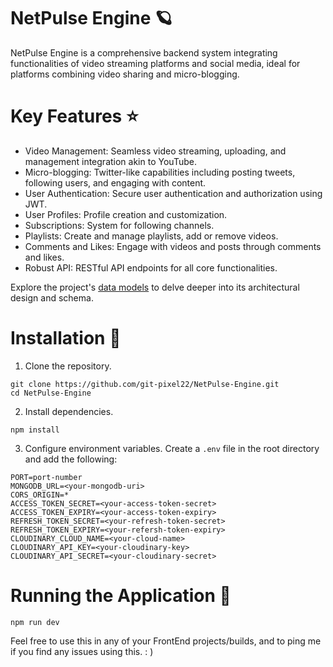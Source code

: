 # NetPulse Engine :ringed_planet: 

NetPulse Engine is a comprehensive backend system integrating functionalities of video streaming platforms and social media, ideal for platforms combining video sharing and micro-blogging.

# Key Features :star: 
- Video Management: Seamless video streaming, uploading, and management integration akin to YouTube.
- Micro-blogging: Twitter-like capabilities including posting tweets, following users, and engaging with content.
- User Authentication: Secure user authentication and authorization using JWT.
- User Profiles: Profile creation and customization.
- Subscriptions: System for following channels.
- Playlists: Create and manage playlists, add or remove videos.
- Comments and Likes: Engage with videos and posts through comments and likes.
- Robust API: RESTful API endpoints for all core functionalities.

Explore the project's [data models](https://app.eraser.io/workspace/YtPqZ1VogxGy1jzIDkzj) to delve deeper into its architectural design and schema.

# Installation 📀

1. Clone the repository.
```
git clone https://github.com/git-pixel22/NetPulse-Engine.git
cd NetPulse-Engine
```
2. Install dependencies.
```
npm install
```
3. Configure environment variables. Create a `.env` file in the root directory and add the following:

```
PORT=port-number
MONGODB_URL=<your-mongodb-uri>
CORS_ORIGIN=*
ACCESS_TOKEN_SECRET=<your-access-token-secret>
ACCESS_TOKEN_EXPIRY=<your-access-token-expiry>
REFRESH_TOKEN_SECRET=<your-refresh-token-secret>
REFRESH_TOKEN_EXPIRY=<your-refersh-token-expiry>
CLOUDINARY_CLOUD_NAME=<your-cloud-name>
CLOUDINARY_API_KEY=<your-cloudinary-key>
CLOUDINARY_API_SECRET=<your-cloudinary-secret>
```
# Running the Application 🏃
```
npm run dev
```

Feel free to use this in any of your FrontEnd projects/builds, and to ping me if you find any issues using this. : )

